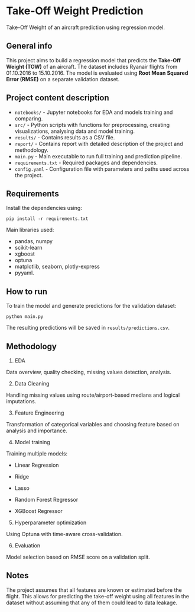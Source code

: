 # Take-Off Weight Prediction

Take-Off Weight of an aircraft prediction using regression model.

## General info 

This project aims to build a regression model that predicts the **Take-Off Weight (TOW)** of an aircraft. The dataset includes Ryanair flights from 01.10.2016 to 15.10.2016. The model is evaluated using **Root Mean Squared Error (RMSE)** on a separate validation dataset.

## Project content description

- `notebooks/` - Jupyter notebooks for EDA and models training and comparing.
- `src/` - Python scripts with functions for preprocessing, creating visualizations, analysing data and model training.
- `results/` - Contains results as a CSV file.
- `report/` - Contains report with detailed description of the project and methodology.
- `main.py` - Main executable to run full training and prediction pipeline.
- `requirements.txt` - Required packages and dependencies.
- `config.yaml` - Configuration file with parameters and paths used across the project.

## Requirements

Install the dependencies using:

```
pip install -r requirements.txt
```

Main libraries used:

- pandas, numpy
- scikit-learn
- xgboost
- optuna
- matplotlib, seaborn, plotly-express
- pyyaml.

## How to run

To train the model and generate predictions for the validation dataset:

```
python main.py
```
The resulting predictions will be saved in `results/predictions.csv`.

## Methodology

1. EDA

Data overview, quality checking, missing values detection, analysis.

2. Data Cleaning

Handling missing values using route/airport-based medians and logical imputations.

3. Feature Engineering

Transformation of categorical variables and choosing feature based on analysis and importance.

4. Model training

Training multiple models:

- Linear Regression

- Ridge

- Lasso

- Random Forest Regressor

- XGBoost Regressor

5. Hyperparameter optimization

Using Optuna with time-aware cross-validation.

6. Evaluation

Model selection based on RMSE score on a validation split.

## Notes

The project assumes that all features are known or estimated before the flight. This allows for predicting the take-off weight using all features in the dataset without assuming that any of them could lead to data leakage.

